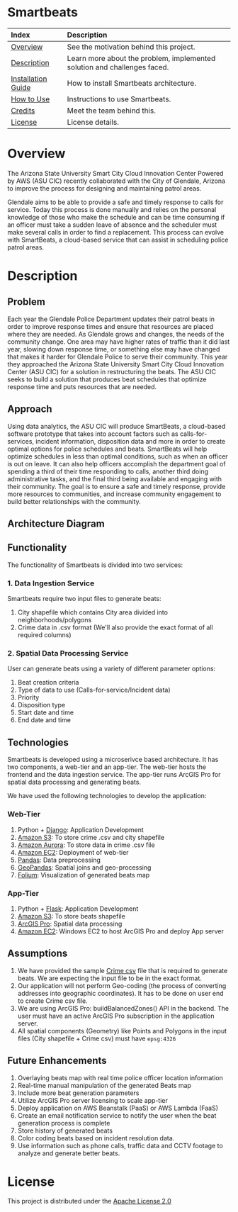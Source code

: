 # Smartbeats


|Index| Description|
|:----------------|:-----------|
| [Overview](#overview)         |     See the motivation behind this project.    | 
| [Description](#description)         |     Learn more about the problem, implemented solution and challenges faced.    | 
| [Installation Guide](#installation-guide)         |    How to install Smartbeats architecture. |
| [How to Use](#how-to-use)       |     Instructions to use Smartbeats.   |
| [Credits](#credits)      |     Meet the team behind this.     |
| [License](#license)      |     License details.     |



# Overview
The Arizona State University Smart City Cloud Innovation Center Powered by AWS (ASU CIC) recently collaborated with the City of Glendale, Arizona to improve the process for designing and maintaining patrol areas.


Glendale aims to be able to provide a safe and timely response to calls for service. Today this process is done manually and relies on the personal knowledge of those who make the schedule and can be time consuming if an officer must take a sudden leave of absence and the scheduler must make several calls in order to find a replacement. This process can evolve with SmartBeats, a cloud-based service that can assist in scheduling police patrol areas.

# Description

## Problem
Each year the Glendale Police Department updates their patrol beats in order to improve response times and ensure that resources are placed where they are needed. As Glendale grows and changes, the needs of the community change. One area may have higher rates of traffic than it did last year, slowing down response time, or something else may have changed that makes it harder for Glendale Police to serve their community. This year they approached the Arizona State University Smart City Cloud Innovation Center (ASU CIC) for a solution in restructuring the beats. The ASU CIC seeks to build a solution that produces beat schedules that optimize response time and puts resources that are needed.

## Approach
Using data analytics, the ASU CIC will produce SmartBeats, a cloud-based software prototype that takes into account factors such as calls-for-services, incident information, disposition data and more in order to create optimal options for police schedules and beats. SmartBeats will help optimize schedules in less than optimal conditions, such as when an officer is out on leave. It can also help officers accomplish the department goal of spending a third of their time responding to calls, another third doing administrative tasks, and the final third being available and engaging with their community. The goal is to ensure a safe and timely response, provide more resources to communities, and increase community engagement to build better relationships with the community.

## Architecture Diagram

## Functionality

The functionality of Smartbeats is divided into two services:

### 1. Data Ingestion Service
Smartbeats require two input files to generate beats: 
1. City shapefile which contains City area divided into neighborhoods/polygons
2. Crime data in .csv format (We'll also provide the exact format of all required columns)


### 2. Spatial Data Processing Service
User can generate beats using a variety of different parameter options:
1. Beat creation criteria
2. Type of data to use (Calls-for-service/Incident data)
3. Priority
4. Disposition type
5. Start date and time
6. End date and time


## Technologies
Smartbeats is developed using a microserivce based architecture. It has two components, a web-tier and an app-tier. The web-tier hosts the frontend and the data ingestion service. The app-tier runs ArcGIS Pro for spatial data processing and generating beats.

We have used the following technologies to develop the application:

### Web-Tier
1. Python + [Django](https://www.djangoproject.com/): Application Development
2. [Amazon S3](https://aws.amazon.com/s3/): To store crime .csv and city shapefile
3. [Amazon Aurora](https://aws.amazon.com/rds/aurora/): To store data in crime .csv file
4. [Amazon EC2](https://aws.amazon.com/ec2/): Deployment of web-tier
5. [Pandas](https://pandas.pydata.org/): Data preprocessing
6. [GeoPandas](https://geopandas.org/): Spatial joins and geo-processing
7. [Folium](https://python-visualization.github.io/folium/): Visualization of generated beats map

### App-Tier
1. Python + [Flask](https://flask.palletsprojects.com/en/2.0.x/): Application Development
2. [Amazon S3](https://aws.amazon.com/s3/): To store beats shapefile
3. [ArcGIS Pro](https://pro.arcgis.com/en/pro-app/latest/get-started/get-started.htm): Spatial data processing
4. [Amazon EC2](https://aws.amazon.com/ec2/): Windows EC2 to host ArcGIS Pro and deploy App server

<!-- ## Challenges
1. To generate the exact  -->


## Assumptions
1. We have provided the sample [Crime csv](https://github.com/ASUCICREPO/smart-beats/blob/master/web-tier/beats/static/beats/example.csv) file that is required to generate beats. We are expecting the input file to be in the exact format.
2. Our application will not perform Geo-coding (the process of converting addresses into geographic coordinates). It has to be done on user end to create Crime csv file.
3. We are using ArcGIS Pro: buildBalancedZones() API in the backend. The user must have an active ArcGIS Pro subscription in the application server.
4. All spatial components (Geometry) like Points and Polygons in the input files (City shapefile + Crime csv) must have `epsg:4326`


## Future Enhancements
1. Overlaying beats map with real time police officer location information
2. Real-time manual manipulation of the generated Beats map
3. Include more beat generation parameters
4. Utilize ArcGIS Pro server licensing to scale app-tier
5. Deploy application on AWS Beanstalk (PaaS) or AWS Lambda (FaaS)
6. Create an email notification service to notify the user when the beat generation process is complete
7. Store history of generated beats
8. Color coding beats based on incident resolution data.
9. Use information such as phone calls, traffic data and CCTV footage to analyze and generate better beats.

<!-- # Installation Guide
## Web-Tier

# How to use


# Credits -->

# License
This project is distributed under the [Apache License 2.0](https://github.com/ASUCICREPO/smart-beats/blob/master/LICENSE)